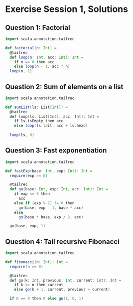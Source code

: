 # Exercise Session 1, Solutions

## Question 1: Factorial

```scala
import scala.annotation.tailrec

def factorial(n: Int) =
  @tailrec
  def loop(n: Int, acc: Int): Int =
    if n == 0 then acc
    else loop(n - 1, acc * n)
  loop(n, 1)
```

## Question 2: Sum of elements on a list

```scala
import scala.annotation.tailrec

def sumList(ls: List[Int]) =
  @tailrec
  def loop(ls: List[Int], acc: Int): Int =
    if ls.isEmpty then acc
    else loop(ls.tail, acc + ls.head)
  
  loop(ls, 0)
```

## Question 3: Fast exponentiation

```scala
import scala.annotation.tailrec

def fastExp(base: Int, exp: Int): Int =
  require(exp >= 0)

  @tailrec
  def go(base: Int, exp: Int, acc: Int): Int =
    if exp == 0 then
      acc
    else if (exp % 2) != 0 then
      go(base, exp - 1, base * acc)
    else
      go(base * base, exp / 2, acc)

  go(base, exp, 1)
```

## Question 4: Tail recursive Fibonacci

```scala
import scala.annotation.tailrec

def fibonacci(n: Int): Int =
  require(n >= 0)

  @tailrec
  def go(k: Int, previous: Int, current: Int): Int =
    if k == n then current
    else go(k + 1, current, previous + current)

  if n == 0 then 0 else go(1, 0, 1)
```
